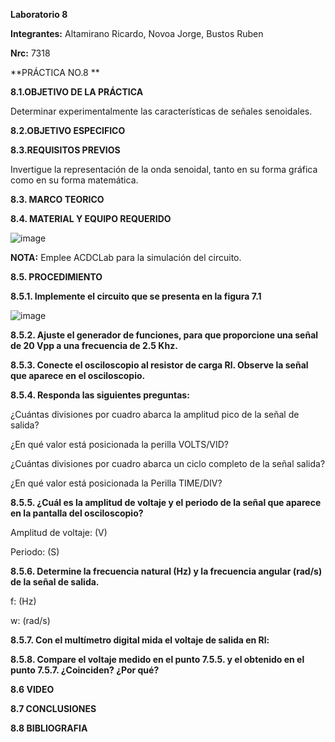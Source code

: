 **Laboratorio 8**

**Integrantes:** Altamirano Ricardo, Novoa Jorge, Bustos Ruben

**Nrc:** 7318

**PRÁCTICA NO.8 **

**8.1.OBJETIVO DE LA PRÁCTICA**

Determinar experimentalmente las características de señales senoidales.

**8.2.OBJETIVO ESPECIFICO**

**8.3.REQUISITOS PREVIOS**

Invertigue la representación de la onda senoidal, tanto en su forma gráfica como en su forma matemática.

**8.3. MARCO TEORICO**

**8.4. MATERIAL Y EQUIPO REQUERIDO**

![image](https://user-images.githubusercontent.com/105680588/186003644-d0c69532-9e80-458f-95b0-f2ee30358a0c.png)

**NOTA:** Emplee ACDCLab para la simulación del circuito.

**8.5. PROCEDIMIENTO**

**8.5.1. Implemente el circuito que se presenta en la figura 7.1**

![image](https://user-images.githubusercontent.com/105680588/186004093-2013e1df-78e4-43e3-a71a-16474865e212.png)

**8.5.2. Ajuste el generador de funciones, para que proporcione una señal de 20 Vpp a una frecuencia de 2.5 Khz.**

**8.5.3. Conecte el osciloscopio al resistor de carga Rl. Observe la señal que aparece en el osciloscopio.**

**8.5.4. Responda las siguientes preguntas:**

¿Cuántas divisiones por cuadro abarca la amplitud pico de la señal de salida?

¿En qué valor está posicionada la perilla VOLTS/VID?

¿Cuántas divisiones por cuadro abarca un ciclo completo de la señal salida?

¿En qué valor está posicionada la Perilla TIME/DIV?

**8.5.5. ¿Cuál es la amplitud de voltaje y el periodo de la señal que aparece en la pantalla del osciloscopio?**

Amplitud de voltaje: (V)

Periodo:             (S)

**8.5.6. Determine la frecuencia natural (Hz) y la frecuencia angular (rad/s) de la señal de salida.**

f:      (Hz)

w:      (rad/s)

**8.5.7. Con el multímetro digital mida el voltaje de salida en Rl:**

**8.5.8. Compare el voltaje medido en el punto 7.5.5. y el obtenido en el punto 7.5.7. ¿Coinciden? ¿Por qué?**

**8.6 VIDEO**

**8.7 CONCLUSIONES**

**8.8 BIBLIOGRAFIA**






